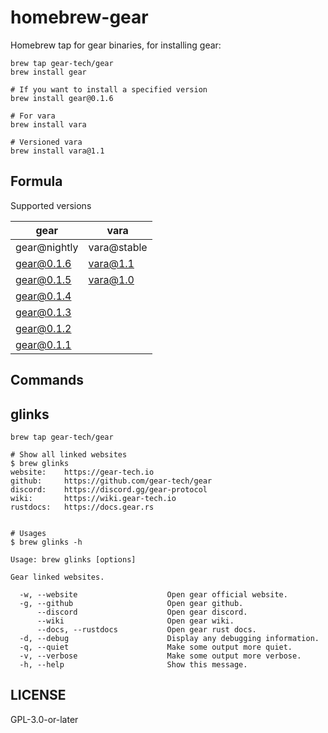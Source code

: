 # homebrew-gear

Homebrew tap for gear binaries, for installing gear:

```
brew tap gear-tech/gear
brew install gear

# If you want to install a specified version
brew install gear@0.1.6

# For vara
brew install vara

# Versioned vara
brew install vara@1.1
```

## Formula

Supported versions

| gear         | vara        |
| ------------ | ----------- |
| gear@nightly | vara@stable |
| gear@0.1.6   | vara@1.1    |
| gear@0.1.5   | vara@1.0    |
| gear@0.1.4   |             |
| gear@0.1.3   |             |
| gear@0.1.2   |             |
| gear@0.1.1   |             |

## Commands

## glinks

```
brew tap gear-tech/gear

# Show all linked websites
$ brew glinks
website:    https://gear-tech.io
github:     https://github.com/gear-tech/gear
discord:    https://discord.gg/gear-protocol
wiki:       https://wiki.gear-tech.io
rustdocs:   https://docs.gear.rs


# Usages
$ brew glinks -h

Usage: brew glinks [options]

Gear linked websites.

  -w, --website                    Open gear official website.
  -g, --github                     Open gear github.
      --discord                    Open gear discord.
      --wiki                       Open gear wiki.
      --docs, --rustdocs           Open gear rust docs.
  -d, --debug                      Display any debugging information.
  -q, --quiet                      Make some output more quiet.
  -v, --verbose                    Make some output more verbose.
  -h, --help                       Show this message.
```

## LICENSE

GPL-3.0-or-later
